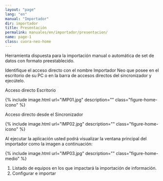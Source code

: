 ```yaml
---
layout: "page"
lang: "en"
manual: "Importador"
dir: importador
title: Presentación
permalink: manuales/en/importador/presentacion/
name: page-1
class: cuora-neo-home
---
```


Herramienta dispuesta para la importación manual o automática de set de datos con formato preestablecido.

Identifique el acceso directo con el nombre Importador Neo que posee en el escritorio de su PC o en la barra de accesos directos del sincronizador y ejecútelo.

Acceso directo Escritorio

{% include image.html url="IMP01.jpg" description="" class="figure-home-icono" %}

Acceso directo desde el Sincronizador

{% include image.html url="IMP02.jpg" description="" class="figure-home-icono" %}


Al ejecutar la aplicación usted podrá visualizar la ventana principal del importador como la imagen a continuación:

{% include image.html url="IMP03.jpg" description="" class="figure-home-medio" %}

1.	Listado de equipos en los que impactará la importación de información.
2.	Configurar e importar




